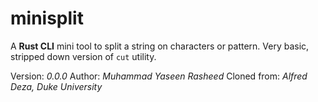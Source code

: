 # minisplit
A **Rust CLI** mini tool to split a string on characters or pattern. Very basic, stripped down version of ```cut``` utility.

Version: *0.0.0*
Author: *Muhammad Yaseen Rasheed*
Cloned from: *Alfred Deza, Duke University*

